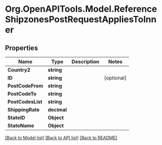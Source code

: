 # Org.OpenAPITools.Model.ReferenceShipzonesPostRequestAppliesToInner

## Properties

Name | Type | Description | Notes
------------ | ------------- | ------------- | -------------
**Country2** | **string** |  | 
**ID** | **string** |  | [optional] 
**PostCodeFrom** | **string** |  | 
**PostCodeTo** | **string** |  | 
**PostCodesList** | **string** |  | 
**ShippingRate** | **decimal** |  | 
**StateID** | **Object** |  | 
**StateName** | **Object** |  | 

[[Back to Model list]](../README.md#documentation-for-models) [[Back to API list]](../README.md#documentation-for-api-endpoints) [[Back to README]](../README.md)

